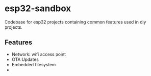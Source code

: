 # esp32-sandbox
Codebase for esp32 projects containing common features used in diy projects.

## Features
- Network: wifi access point
- OTA Updates
- Embedded filesystem
- 
